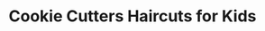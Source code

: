 ---
title: "Cookie Cutters Haircuts for Kids"
url: /cincinnati/cookie-cutters-haircuts-for-kids/
shop: hairdresser
---